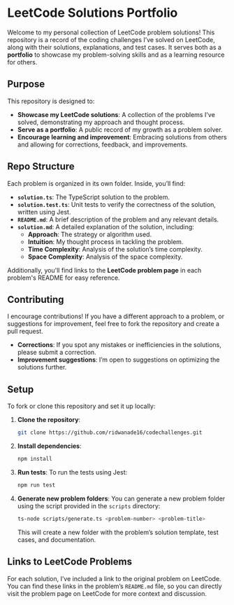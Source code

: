# LeetCode Solutions Portfolio

Welcome to my personal collection of LeetCode problem solutions! This repository is a record of the coding challenges I’ve solved on LeetCode, along with their solutions, explanations, and test cases. It serves both as a **portfolio** to showcase my problem-solving skills and as a learning resource for others.

## Purpose

This repository is designed to:

- **Showcase my LeetCode solutions**: A collection of the problems I've solved, demonstrating my approach and thought process.
- **Serve as a portfolio**: A public record of my growth as a problem solver.
- **Encourage learning and improvement**: Embracing solutions from others and allowing for corrections, feedback, and improvements.

## Repo Structure

Each problem is organized in its own folder. Inside, you’ll find:

- **`solution.ts`**: The TypeScript solution to the problem.
- **`solution.test.ts`**: Unit tests to verify the correctness of the solution, written using Jest.
- **`README.md`**: A brief description of the problem and any relevant details.
- **`solution.md`**: A detailed explanation of the solution, including:
  - **Approach**: The strategy or algorithm used.
  - **Intuition**: My thought process in tackling the problem.
  - **Time Complexity**: Analysis of the solution’s time complexity.
  - **Space Complexity**: Analysis of the space complexity.

Additionally, you'll find links to the **LeetCode problem page** in each problem's README for easy reference.

## Contributing

I encourage contributions! If you have a different approach to a problem, or suggestions for improvement, feel free to fork the repository and create a pull request.

- **Corrections**: If you spot any mistakes or inefficiencies in the solutions, please submit a correction.
- **Improvement suggestions**: I’m open to suggestions on optimizing the solutions further.

## Setup

To fork or clone this repository and set it up locally:

1. **Clone the repository**:
   ```bash
   git clone https://github.com/ridwanade16/codechallenges.git
   ```

2. **Install dependencies**:
   ```bash
   npm install
   ```

3. **Run tests**:
   To run the tests using Jest:
   ```bash
   npm run test
   ```

4. **Generate new problem folders**:
   You can generate a new problem folder using the script provided in the `scripts` directory:
   ```bash
   ts-node scripts/generate.ts <problem-number> <problem-title>
   ```

   This will create a new folder with the problem’s solution template, test cases, and documentation.

## Links to LeetCode Problems

For each solution, I’ve included a link to the original problem on LeetCode. You can find these links in the problem’s `README.md` file, so you can directly visit the problem page on LeetCode for more context and discussion.

